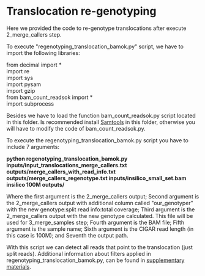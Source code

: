 # Translocation re-genotyping

Here we provided the code to re-genotype translocations after execute 2_merge_callers step.

To execute "regenotyping_translocation_bamok.py" script, we have to import the following libraries:  

from decimal import *  
import re  
import sys  
import pysam  
import gzip  
from bam_count_readsok import *  
import subprocess  

Besides we have to load the function bam_count_readsok.py script located in this folder. Is recommended install [Samtools](https://github.com/samtools/samtools) in this folder, otherwise you will have to modify the code of bam_count_readsok.py.

To execute the regenotyping_translocation_bamok.py script you have to include 7 arguments:

**python regenotyping_translocation_bamok.py inputs/input_translocations_merge_callers.txt outputs/merge_callers_with_read_info.txt outputs/merge_callers_regenotype.txt inputs/insilico_small_set.bam insilico 100M outputs/**

Where the first argument is the 2_merge_callers output; Second argument is the 2_merge_callers output with additional column called "our_genotyper" with the new genotype:split read info:total coverage; Third argument is the 2_merge_callers output with the new genotype calculated. This file will be used for 3_merge_samples step; Fourth argument is the BAM file; Fifth argument is the sample name; Sixth argument is the CIGAR read length (in this case is 100M); and Seventh the output path.

With this script we can detect all reads that point to the translocation (just split reads). Additional information about filters applied in regenotyping_translocation_bamok.py, can be found in [supplementary materials](https://www.biorxiv.org/content/10.1101/2021.07.20.453041v1).
